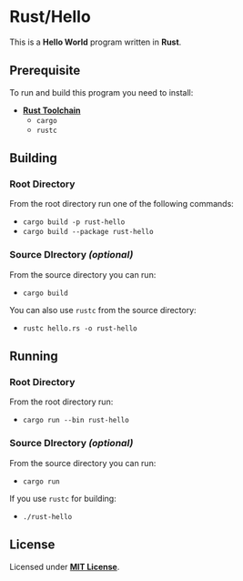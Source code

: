 # Rust/Hello

This is a **Hello World** program written in **Rust**.

## Prerequisite

To run and build this program you need to install:

* [**Rust Toolchain**](https://www.rust-lang.org/tools/install)
  * `cargo`
  * `rustc`

## Building

### Root Directory

From the root directory run one of the following commands:

* `cargo build -p rust-hello`
* `cargo build --package rust-hello`

### Source DIrectory _(optional)_

From the source directory you can run:

* `cargo build`

You can also use `rustc` from the source directory:
* `rustc hello.rs -o rust-hello`

## Running

### Root Directory

From the root directory run:

* `cargo run --bin rust-hello`

### Source DIrectory _(optional)_


From the source directory you can run:

* `cargo run`

If you use `rustc` for building:

* `./rust-hello`

## License

Licensed under [**MIT License**](https://github.com/altersabeh/codes/blob/main/LICENSE).
